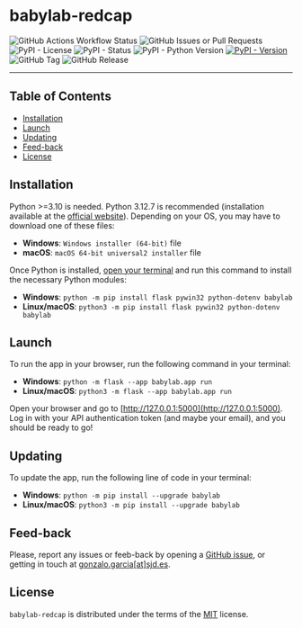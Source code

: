 # babylab-redcap

![GitHub Actions Workflow Status](https://img.shields.io/github/actions/workflow/status/NeuroDevComp/babylab-redcap/lint-test.yml)
![GitHub Issues or Pull Requests](https://img.shields.io/github/issues/NeuroDevComp/babylab-redcap)
![PyPI - License](https://img.shields.io/pypi/l/babylab)
![PyPI - Status](https://img.shields.io/pypi/status/babylab)
![PyPI - Python Version](https://img.shields.io/pypi/pyversions/babylab)
[![PyPI - Version](https://img.shields.io/pypi/v/babylab)](https://pypi.org/project/babylab/)
![GitHub Tag](https://img.shields.io/github/v/tag/NeuroDevComp/babylab-redcap)
![GitHub Release](https://img.shields.io/github/v/release/NeuroDevComp/babylab-redcap)

---

## Table of Contents

- [Installation](#installation)
- [Launch](#launch)
- [Updating](#updating)
- [Feed-back](#feed-back)
- [License](#license)

## Installation

Python >=3.10 is needed. Python 3.12.7 is recommended (installation available at the [official website](https://www.python.org/downloads/release/python-3127/)). Depending on your OS, you may have to download one of these files:

- **Windows**: `Windows installer (64-bit)` file
- **macOS**: `macOS 64-bit universal2 installer` file

Once Python is installed, [open your terminal](https://www.youtube.com/watch?v=8Iyldhkrh7E) and run this command to install the necessary Python modules:

- **Windows**: `python -m pip install flask pywin32 python-dotenv babylab`
- **Linux/macOS**: `python3 -m pip install flask pywin32 python-dotenv babylab`

## Launch

To run the app in your browser, run the following command in your terminal:

- **Windows**: `python -m flask --app babylab.app run`
- **Linux/macOS**: `python3 -m flask --app babylab.app run`

Open your browser and go to [http://127.0.0.1:5000](http://127.0.0.1:5000). Log in with your API authentication token (and maybe your email), and you should be ready to go!

## Updating

To update the app, run the following line of code in your terminal:

- **Windows**: `python -m pip install --upgrade babylab`
- **Linux/macOS**: `python3 -m pip install --upgrade babylab`


## Feed-back

Please, report any issues or feeb-back by opening a [GitHub issue](https://github.com/NeuroDevComp/babylab-redcap/issues/new/choose), or getting in touch at [gonzalo.garcia[at]sjd.es](mailto:gonzalo.garcia@sjd.es).


## License

`babylab-redcap` is distributed under the terms of the [MIT](https://spdx.org/licenses/MIT.html) license.
